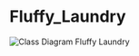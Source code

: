 # Fluffy_Laundry
![Class Diagram Fluffy Laundry](https://user-images.githubusercontent.com/79191854/115815075-7db73700-a420-11eb-803a-8395984481d8.png)
